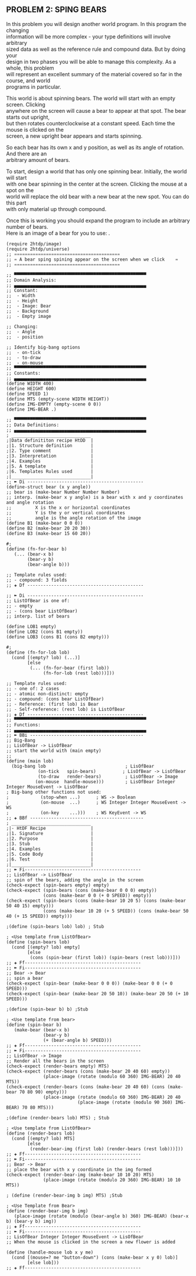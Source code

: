 ## PROBLEM 2: SPING BEARS  
In this problem you will design another world program. In this program the changing   
information will be more complex - your type definitions will involve arbitrary   
sized data as well as the reference rule and compound data. But by doing your   
design in two phases you will be able to manage this complexity. As a whole, this problem   
will represent an excellent summary of the material covered so far in the course, and world   
programs in particular.  
 
This world is about spinning bears. The world will start with an empty screen. Clicking  
anywhere on the screen will cause a bear to appear at that spot. The bear starts out upright,  
but then rotates counterclockwise at a constant speed. Each time the mouse is clicked on the   
screen, a new upright bear appears and starts spinning.  

So each bear has its own x and y position, as well as its angle of rotation. And there are an  
arbitrary amount of bears.  

To start, design a world that has only one spinning bear. Initially, the world will start  
with one bear spinning in the center at the screen. Clicking the mouse at a spot on the  
world will replace the old bear with a new bear at the new spot. You can do this part   
with only material up through compound.   

Once this is working you should expand the program to include an arbitrary number of bears.  
Here is an image of a bear for you to use: .  
```racket
(require 2htdp/image)
(require 2htdp/universe)
;; ♒♒♒♒♒♒♒♒♒♒♒♒♒♒♒♒♒♒♒♒♒♒♒♒♒♒♒♒♒♒♒♒♒♒♒♒♒♒♒♒
;; ♒ A bear sping spining appear on the screen when we click    ♒  
;; ♒♒♒♒♒♒♒♒♒♒♒♒♒♒♒♒♒♒♒♒♒♒♒♒♒♒♒♒♒♒♒♒♒♒♒♒♒♒♒♒

;; ▀▀▀▀▀▀▀▀▀▀▀▀▀▀▀▀▀▀▀▀▀▀▀▀▀▀▀▀▀▀▀▀▀▀▀▀▀▀▀▀▀▀▀▀▀▀▀▀▀▀
;; Domain Analysis:
;; ▄▄▄▄▄▄▄▄▄▄▄▄▄▄▄▄▄▄▄▄▄▄▄▄▄▄▄▄▄▄▄▄▄▄▄▄▄▄▄▄▄▄▄▄▄▄▄▄▄▄
;; Constant:
;;  - Width
;;  - Height
;;  - Image: Bear
;;  - Background
;;  - Empty image 

;; Changing:
;;  - Angle
;;  - position

;; Identify big-bang options
;;  - on-tick
;;  - to-draw
;;  - on-mouse
;; ▀▀▀▀▀▀▀▀▀▀▀▀▀▀▀▀▀▀▀▀▀▀▀▀▀▀▀▀▀▀▀▀▀▀▀▀▀▀▀▀▀▀▀▀▀▀▀▀▀▀
;; Constants:
;; ▄▄▄▄▄▄▄▄▄▄▄▄▄▄▄▄▄▄▄▄▄▄▄▄▄▄▄▄▄▄▄▄▄▄▄▄▄▄▄▄▄▄▄▄▄▄▄▄▄▄
(define WIDTH 400)
(define HEIGHT 600)
(define SPEED 1)
(define MTS (empty-scene WIDTH HEIGHT))
(define IMG-EMPTY (empty-scene 0 0))
(define IMG-BEAR .)
    
;; ▀▀▀▀▀▀▀▀▀▀▀▀▀▀▀▀▀▀▀▀▀▀▀▀▀▀▀▀▀▀▀▀▀▀▀▀▀▀▀▀▀▀▀▀▀▀▀▀▀▀
;; Data Definitions:
;; ▄▄▄▄▄▄▄▄▄▄▄▄▄▄▄▄▄▄▄▄▄▄▄▄▄▄▄▄▄▄▄▄▄▄▄▄▄▄▄▄▄▄▄▄▄▄▄▄▄▄
; ______________________________
;|Data definititon recipe HtDD  |
;|1. Structure definition       |
;|2. Type comment               |
;|3. Interpretation             |
;|4. Examples                   | 
;|5. A template                 |
;|6. Templates Rules used       |
;|______________________________|
;; ➽ Di --------------------------------------------
(define-struct bear (x y angle))
;; bear is (make-bear Number Number Number)
;; interp. (make-bear x y angle) is a bear with x and y coordinates and angle rotation
;;         X is the x or horizontal coordinates
;;         Y is the y or vertical coordinates
;;         angle is the angle rotation of the image
(define B1 (make-bear 0 0 0))
(define B2 (make-bear 20 20 30))
(define B3 (make-bear 15 60 20))

#;
(define (fn-for-bear b)
   (... (bear-x b)       
        (bear-y b)
        (bear-angle b)))    

;; Template rules used:
;; - compound: 3 fields
;; ✚ Df --------------------------------------------

;; ➽ Di --------------------------------------------
;; ListOfBear is one of:
;; - empty
;; - (cons bear ListOfBear)
;; interp. list of bears

(define LOB1 empty)
(define LOB2 (cons B1 empty))
(define LOB3 (cons B1 (cons B2 empty)))

#;
(define (fn-for-lob lob)
  (cond [(empty? lob) (...)] 
        [else
         (... (fn-for-bear (first lob))
              (fn-for-lob (rest lob)))]))

;; Template rules used:
;; - one of: 2 cases
;; - atomic non-distinct: empty
;; - compound: (cons bear ListOfBear)
;; - Reference: (first lob) is Bear
;; - Self-reference: (rest lob) is ListOfBear
;; ✚ Df --------------------------------------------
;; ▀▀▀▀▀▀▀▀▀▀▀▀▀▀▀▀▀▀▀▀▀▀▀▀▀▀▀▀▀▀▀▀▀▀▀▀▀▀▀▀▀▀▀▀▀▀▀▀▀▀
;; Functions:
;; ▄▄▄▄▄▄▄▄▄▄▄▄▄▄▄▄▄▄▄▄▄▄▄▄▄▄▄▄▄▄▄▄▄▄▄▄▄▄▄▄▄▄▄▄▄▄▄▄▄▄  
;; ➽ BBi -------------------------------------------
;; Big-Bang
;; LisOfBear -> LisOfBear
;; start the world with (main empty)
;; 
(define (main lob)
  (big-bang lob                              ; LisOfBear
            (on-tick   spin-bears)          ; LisOfBear -> LisOfBear
            (to-draw   render-bears)         ; LisOfBear -> Image
           (on-mouse  handle-mouse)))        ; LisOfBear Integer Integer MouseEvent -> LisOfBear
; Big-bang other functions not used:
;            (stop-when ...)      ; WS -> Boolean
;            (on-mouse  ...)      ; WS Integer Integer MouseEvent -> WS
;            (on-key    ...)))    ; WS KeyEvent -> WS
;; ✚ BBf -------------------------------------------
; ______________________________
;|- HtDF Recipe                 |
;|1. Signature                  |
;|2. Purpose                    |
;|3. Stub                       | 
;|4. Examples                   | 
;|5. Code Body                  |
;|6. Test                       |
;|______________________________|         
;; ➽ Fi--------------------------------------------
;; LisOfBear -> LisOfBear
;; spin of the bears, adding the angle in the screen
(check-expect (spin-bears empty) empty)
(check-expect (spin-bears (cons (make-bear 0 0 0) empty))
              (cons (make-bear 0 0 (+ 0 SPEED)) empty))
(check-expect (spin-bears (cons (make-bear 10 20 5) (cons (make-bear 50 40 15) empty)))
              (cons (make-bear 10 20 (+ 5 SPEED)) (cons (make-bear 50 40 (+ 15 SPEED)) empty)))

;(define (spin-bears lob) lob) ; Stub 

; <Use template from ListOfBear>
(define (spin-bears lob)
  (cond [(empty? lob) empty] 
        [else
         (cons (spin-bear (first lob)) (spin-bears (rest lob)))]))
;; ✚ Ff--------------------------------------------
;; ➽ Fi--------------------------------------------
;; Bear -> Bear
;; spin a bear
(check-expect (spin-bear (make-bear 0 0 0)) (make-bear 0 0 (+ 0 SPEED)))
(check-expect (spin-bear (make-bear 20 50 10)) (make-bear 20 50 (+ 10 SPEED)))

;(define (spin-bear b) b) ;Stub

; <Use template from bear>
(define (spin-bear b)
   (make-bear (bear-x b)        
              (bear-y b)
              (+ (bear-angle b) SPEED))) 
;; ✚ Ff--------------------------------------------
;; ➽ Fi--------------------------------------------
;; LisOfBear -> Image
;; Render all the bears in the screen
(check-expect (render-bears empty) MTS)
(check-expect (render-bears (cons (make-bear 20 40 60) empty))
              (place-image (rotate (modulo 60 360) IMG-BEAR) 20 40 MTS))
(check-expect (render-bears (cons (make-bear 20 40 60) (cons (make-bear 70 80 90) empty)))
              (place-image (rotate (modulo 60 360) IMG-BEAR) 20 40
                           (place-image (rotate (modulo 90 360) IMG-BEAR) 70 80 MTS)))

;(define (render-bears lob) MTS) ; Stub 

; <Use template from ListOfBear>
(define (render-bears lob)
  (cond [(empty? lob) MTS] 
        [else
         (render-bear-img (first lob) (render-bears (rest lob)))]))
;; ✚ Ff--------------------------------------------
;; ➽ Fi--------------------------------------------
;; Bear -> Bear
;; place the bear with x y coordinate in the img formed
(check-expect (render-bear-img (make-bear 10 10 20) MTS)
              (place-image (rotate (modulo 20 360) IMG-BEAR) 10 10 MTS))

; (define (render-bear-img b img) MTS) ;Stub

; <Use Template from Bear>
(define (render-bear-img b img)
   (place-image (rotate (modulo (bear-angle b) 360) IMG-BEAR) (bear-x b) (bear-y b) img))
;; ✚ Ff--------------------------------------------
;; ➽ Fi--------------------------------------------
;; LisOfBear Integer Integer MouseEvent -> LisOfBear
;; When the mouse is clicked in the screen a new flower is added 

(define (handle-mouse lob x y me)
  (cond [(mouse=? me "button-down") (cons (make-bear x y 0) lob)]
        [else lob]))   
;; ✚ Ff--------------------------------------------
```
